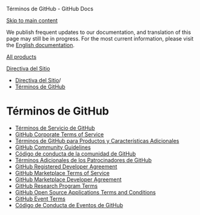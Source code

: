 Términos de GitHub - GitHub Docs

[Skip to main content](#main-content)

We publish frequent updates to our documentation, and translation of this page may still be in progress. For the most current information, please visit the [English documentation](/en).

[All products](/es)

[Directiva del Sitio](/es/site-policy)

* [Directiva del Sitio](/es/site-policy)/
* [Términos de GitHub](/es/site-policy/github-terms)

Términos de GitHub
==========

* [Términos de Servicio de GitHub](/es/site-policy/github-terms/github-terms-of-service)
* [GitHub Corporate Terms of Service](/es/site-policy/github-terms/github-corporate-terms-of-service)
* [Términos de GitHub para Productos y Características Adicionales](/es/site-policy/github-terms/github-terms-for-additional-products-and-features)
* [GitHub Community Guidelines](/es/site-policy/github-terms/github-community-guidelines)
* [Código de conducta de la comunidad de GitHub](/es/site-policy/github-terms/github-community-code-of-conduct)
* [Términos Adicionales de los Patrocinadores de GitHub](/es/site-policy/github-terms/github-sponsors-additional-terms)
* [GitHub Registered Developer Agreement](/es/site-policy/github-terms/github-registered-developer-agreement)
* [GitHub Marketplace Terms of Service](/es/site-policy/github-terms/github-marketplace-terms-of-service)
* [GitHub Marketplace Developer Agreement](/es/site-policy/github-terms/github-marketplace-developer-agreement)
* [GitHub Research Program Terms](/es/site-policy/github-terms/github-research-program-terms)
* [GitHub Open Source Applications Terms and Conditions](/es/site-policy/github-terms/github-open-source-applications-terms-and-conditions)
* [GitHub Event Terms](/es/site-policy/github-terms/github-event-terms)
* [Código de Conducta de Eventos de GitHub](/es/site-policy/github-terms/github-event-code-of-conduct)
